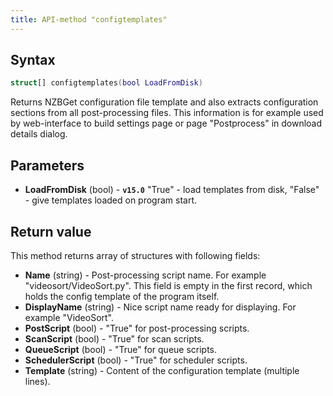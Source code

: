 ```yaml
---
title: API-method "configtemplates"
---
```

## Syntax
```swift
struct[] configtemplates(bool LoadFromDisk) 
```
Returns NZBGet configuration file template and also extracts configuration sections from all post-processing files. This information is for example used by web-interface to build settings page or page "Postprocess" in download details dialog.

## Parameters
- **LoadFromDisk** (bool) - **`v15.0`** "True" - load templates from disk, "False" - give templates loaded on program start.

## Return value
This method returns array of structures with following fields:
- **Name** (string) - Post-processing script name. For example "videosort/VideoSort.py". This field is empty in the first record, which holds the config template of the program itself.
- **DisplayName** (string) - Nice script name ready for displaying. For example "VideoSort".
- **PostScript** (bool) - "True" for post-processing scripts.
- **ScanScript** (bool) - "True" for scan scripts.
- **QueueScript** (bool) - "True" for queue scripts.
- **SchedulerScript** (bool) - "True" for scheduler scripts.
- **Template** (string) - Content of the configuration template (multiple lines).
